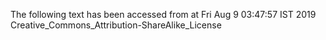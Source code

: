 The following text has been accessed from at Fri Aug 9 03:47:57 IST 2019
Creative_Commons_Attribution-ShareAlike_License
